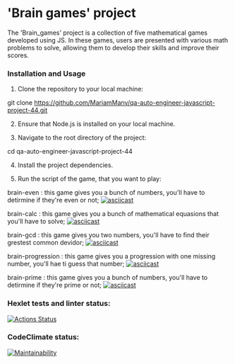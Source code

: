 # **'Brain games' project**
The 'Brain_games' project is a collection of five mathematical games developed using JS. In these games, users are presented with various math problems to solve, allowing them to develop their skills and improve their scores.

### Installation and Usage
1. Clone the repository to your local machine:

git clone https://github.com/MariamManv/qa-auto-engineer-javascript-project-44.git

2. Ensure that Node.js is installed on your local machine.

3. Navigate to the root directory of the project:

cd qa-auto-engineer-javascript-project-44

4. Install the project dependencies.

5. Run the script of the game, that you want to play:

brain-even : this game gives you a bunch of numbers, you'll have to detirmine if they're even or not;
[![asciicast](https://asciinema.org/a/DWf9RalbFEB8jsoeohOheXHB3.svg)](https://asciinema.org/a/DWf9RalbFEB8jsoeohOheXHB3)

brain-calc : this game gives you a bunch of mathematical equasions that you'll have to solve;
[![asciicast](https://asciinema.org/a/X2Ajr0KXGUcmnal3plmzMmTzM.svg)](https://asciinema.org/a/X2Ajr0KXGUcmnal3plmzMmTzM)

brain-gcd : this game gives you two numbers, you'll have to find their grestest common devidor;
[![asciicast](https://asciinema.org/a/lKrHsE5dcQheBtiwISZghaYkJ.svg)](https://asciinema.org/a/lKrHsE5dcQheBtiwISZghaYkJ)

brain-progression : this game gives you a progression with one missing number, you'll hae ti guess that number;
[![asciicast](https://asciinema.org/a/dSRNaao0l9kKOaR5h7r1Xw4AO.svg)](https://asciinema.org/a/dSRNaao0l9kKOaR5h7r1Xw4AO)

brain-prime : this game gives you a bunch of numbers, you'll have to detirmine if they're prime or not;
[![asciicast](https://asciinema.org/a/QHYUEFJcPqHx3p2b4AEKciHmY.svg)](https://asciinema.org/a/QHYUEFJcPqHx3p2b4AEKciHmY)

### Hexlet tests and linter status:
[![Actions Status](https://github.com/MariamManv/qa-auto-engineer-javascript-project-44/actions/workflows/hexlet-check.yml/badge.svg)](https://github.com/MariamManv/qa-auto-engineer-javascript-project-44/actions)

### CodeClimate status:
[![Maintainability](https://api.codeclimate.com/v1/badges/fa2972e62479dbe64a9d/maintainability)](https://codeclimate.com/github/MariamManv/qa-auto-engineer-javascript-project-44/maintainability)